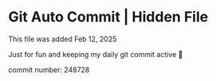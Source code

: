 # Git Auto Commit | Hidden File

This file was added Feb 12, 2025

Just for fun and keeping my daily git commit active 🤪

commit number: 248728
